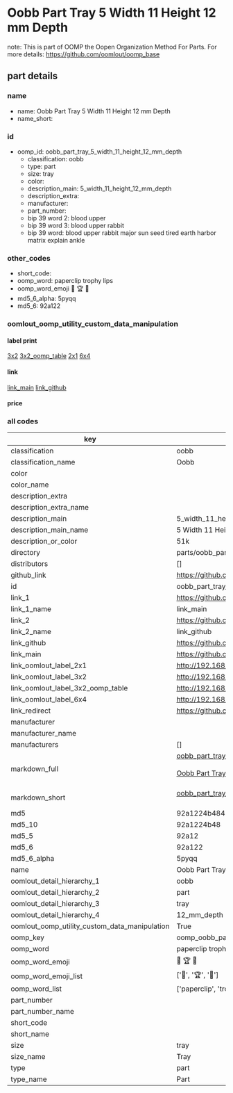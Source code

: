 # Oobb Part Tray 5 Width 11 Height 12 mm Depth  

note: This is part of OOMP the Oopen Organization Method For Parts. For more details: https://github.com/oomlout/oomp_base

##  part details
  







### name
* name: Oobb Part Tray 5 Width 11 Height 12 mm Depth
* name_short: 
### id
* oomp_id: oobb_part_tray_5_width_11_height_12_mm_depth
  * classification: oobb
  * type: part
  * size: tray
  * color: 
  * description_main: 5_width_11_height_12_mm_depth
  * description_extra: 
  * manufacturer: 
  * part_number: 
  * bip 39 word 2: blood upper
  * bip 39 word 3: blood upper rabbit
  * bip 39 word: blood upper rabbit major sun seed tired earth harbor matrix explain ankle

### other_codes
* short_code: 
* oomp_word: paperclip trophy lips
* oomp_word_emoji :paperclip: :trophy: :lips:
* md5_6_alpha: 5pyqq
* md5_6: 92a122






### oomlout_oomp_utility_custom_data_manipulation
#### label print
[3x2](http://192.168.1.245:1112/?label=oomp%205pyqq)
[3x2_oomp_table](http://192.168.1.108:1112/?label=oomp%205pyqq)
[2x1](http://192.168.1.242:1112/?label=oomp%205pyqq)
[6x4](http://192.168.1.55:1112/?label=oomp%205pyqq)    

#### link

[link_main](https://github.com/oomlout/oomlout_oomp_version_1_messy/tree/main/parts/oobb_part_tray_5_width_11_height_12_mm_depth) [link_github](https://github.com/oomlout/oomlout_oomp_version_1_messy/tree/main/parts/oobb_part_tray_5_width_11_height_12_mm_depth)                             

#### price







### all codes 
| key | value |  
| --- | --- |  
| classification | oobb |  
| classification_name | Oobb |  
| color |  |  
| color_name |  |  
| description_extra |  |  
| description_extra_name |  |  
| description_main | 5_width_11_height_12_mm_depth |  
| description_main_name | 5 Width 11 Height 12 mm Depth |  
| description_or_color | 51k |  
| directory | parts/oobb_part_tray_5_width_11_height_12_mm_depth |  
| distributors | [] |  
| github_link | https://github.com/oomlout/oomlout_oomp_part_src/tree/main/parts/oobb_part_tray_5_width_11_height_12_mm_depth |  
| id | oobb_part_tray_5_width_11_height_12_mm_depth |  
| link_1 | https://github.com/oomlout/oomlout_oomp_version_1_messy/tree/main/parts/oobb_part_tray_5_width_11_height_12_mm_depth |  
| link_1_name | link_main |  
| link_2 | https://github.com/oomlout/oomlout_oomp_version_1_messy/tree/main/parts/oobb_part_tray_5_width_11_height_12_mm_depth |  
| link_2_name | link_github |  
| link_github | https://github.com/oomlout/oomlout_oomp_version_1_messy/tree/main/parts/oobb_part_tray_5_width_11_height_12_mm_depth |  
| link_main | https://github.com/oomlout/oomlout_oomp_version_1_messy/tree/main/parts/oobb_part_tray_5_width_11_height_12_mm_depth |  
| link_oomlout_label_2x1 | http://192.168.1.242:1112/?label=oomp%205pyqq |  
| link_oomlout_label_3x2 | http://192.168.1.245:1112/?label=oomp%205pyqq |  
| link_oomlout_label_3x2_oomp_table | http://192.168.1.108:1112/?label=oomp%205pyqq |  
| link_oomlout_label_6x4 | http://192.168.1.55:1112/?label=oomp%205pyqq |  
| link_redirect | https://github.com/oomlout/oomlout_oomp_version_1_messy/tree/main/parts/oobb_part_tray_5_width_11_height_12_mm_depth |  
| manufacturer |  |  
| manufacturer_name |  |  
| manufacturers | [] |  
| markdown_full | [oobb_part_tray_5_width_11_height_12_mm_depth](none)<br>[](none)<br>[Oobb Part Tray 5 Width 11 Height 12 Mm Depth](none)<br><br> |  
| markdown_short | [oobb_part_tray_5_width_11_height_12_mm_depth](none)<br><br> |  
| md5 | 92a1224b48457c570beca867607bc0bf |  
| md5_10 | 92a1224b48 |  
| md5_5 | 92a12 |  
| md5_6 | 92a122 |  
| md5_6_alpha | 5pyqq |  
| name | Oobb Part Tray 5 Width 11 Height 12 mm Depth |  
| oomlout_detail_hierarchy_1 | oobb |  
| oomlout_detail_hierarchy_2 | part |  
| oomlout_detail_hierarchy_3 | tray |  
| oomlout_detail_hierarchy_4 | 12_mm_depth |  
| oomlout_oomp_utility_custom_data_manipulation | True |  
| oomp_key | oomp_oobb_part_tray_5_width_11_height_12_mm_depth |  
| oomp_word | paperclip trophy lips |  
| oomp_word_emoji | :paperclip: :trophy: :lips: |  
| oomp_word_emoji_list | [':paperclip:', ':trophy:', ':lips:'] |  
| oomp_word_list | ['paperclip', 'trophy', 'lips'] |  
| part_number |  |  
| part_number_name |  |  
| short_code |  |  
| short_name |  |  
| size | tray |  
| size_name | Tray |  
| type | part |  
| type_name | Part |  
